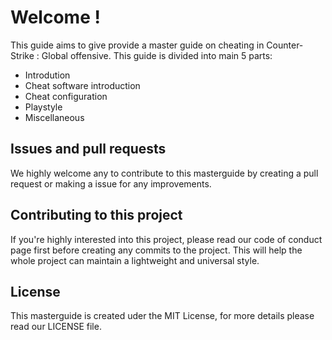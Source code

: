 # Welcome !

This guide aims to give provide a master guide on cheating in Counter-Strike : Global offensive. This guide is divided into main 5 parts:

* Introdution
* Cheat software introduction
* Cheat configuration
* Playstyle
* Miscellaneous

## Issues and pull requests

We highly welcome any to contribute to this masterguide by creating a pull request or making a issue for any improvements.

## Contributing to this project

If you're highly interested into this project, please read our code of conduct page first before creating any commits to the project. This will help the whole project can maintain a lightweight and universal style. 

## License

This masterguide is created uder the MIT License, for more details please read our LICENSE file.

